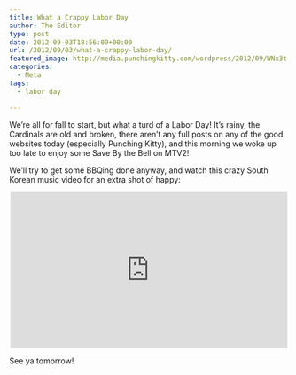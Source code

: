 ```yaml
---
title: What a Crappy Labor Day
author: The Editor
type: post
date: 2012-09-03T18:56:09+00:00
url: /2012/09/03/what-a-crappy-labor-day/
featured_image: http://media.punchingkitty.com/wordpress/2012/09/WNx3t.jpeg
categories:
  - Meta
tags:
  - labor day

---
```

We&#8217;re all for fall to start, but what a turd of a Labor Day! It&#8217;s rainy, the Cardinals are old and broken, there aren&#8217;t any full posts on any of the good websites today (especially Punching Kitty), and this morning we woke up too late to enjoy some Save By the Bell on MTV2!

We&#8217;ll try to get some BBQing done anyway, and watch this crazy South Korean music video for an extra shot of happy:

<span class="embed-youtube" style="text-align:center; display: block;"><iframe class='youtube-player' type='text/html' width='500' height='282' src='http://www.youtube.com/embed/9bZkp7q19f0?version=3&#038;rel=1&#038;fs=1&#038;autohide=2&#038;showsearch=0&#038;showinfo=1&#038;iv_load_policy=1&#038;wmode=transparent' allowfullscreen='true' style='border:0;'></iframe></span>

See ya tomorrow!